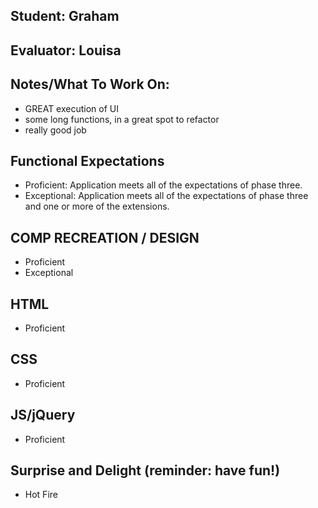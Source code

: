 ## Student: Graham
## Evaluator: Louisa
## Notes/What To Work On:

- GREAT execution of UI
- some long functions, in a great spot to refactor
- really good job

## Functional Expectations

* Proficient: Application meets all of the expectations of phase three.  
* Exceptional: Application meets all of the expectations of phase three and one or more of the extensions.  


## COMP RECREATION / DESIGN

* Proficient  
* Exceptional  


## HTML

* Proficient   


## CSS

* Proficient   


## JS/jQuery

* Proficient   


## Surprise and Delight (reminder: have fun!)
 
* Hot Fire
